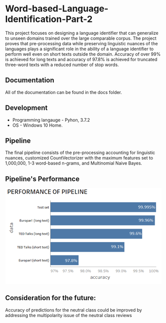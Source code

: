 # Word-based-Language-Identification-Part-2
This project focuses on designing a language identifier that can generalize to unseen domains trained over the large comparable corpus. The project proves that pre-processing data while preserving linguistic nuances of the languages plays a significant role in the ability of a language identifier to perform well even on short texts outside the domain. Accuracy of over 99% is achieved for long texts and accuracy of 97.8% is achieved for truncated three-word texts with a reduced number of stop words.

## Documentation

All of the documentation can be found in the docs folder.

## Development

- Programming langauge - Pyhon, 3.7.2 
- OS - Windows 10 Home.


## Pipeline
The final pipeline consists of the pre-processing accounting for linguistic nuances, customized CountVectorizer with the maximum features set to 1,000,000, 1-3 word-based n-grams, and Multinomial Naive Bayes. 

## Pipeline's Performance
![picture](https://github.com/natacasey/Word-based-Language-Identification-Part-2/blob/main/_assets/FINAL.PNG)


## Consideration for the future:
Accuracy of predictions for the neutral class could be improved by addressing the multipolarity issue of the neutral class reviews
